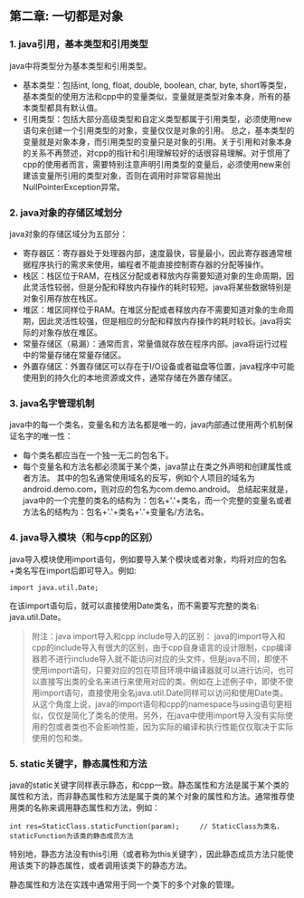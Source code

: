 ## 第二章: 一切都是对象

### 1. java引用，基本类型和引用类型
java中将类型分为基本类型和引用类型。
+ 基本类型：包括int, long, float, double, boolean, char, byte, short等类型，基本类型的使用方法和cpp中的变量类似，变量就是类型对象本身，所有的基本类型都具有默认值。
+ 引用类型：包括大部分高级类型和自定义类型都属于引用类型，必须使用new语句来创建一个引用类型的对象，变量仅仅是对象的引用。
总之，基本类型的变量就是对象本身，而引用类型的变量只是对象的引用。关于引用和对象本身的关系不再赘述，对cpp的指针和引用理解较好的话很容易理解。对于惯用了cpp的使用者而言，需要特别注意声明引用类型的变量后，必须使用new来创建该变量所引用的类型对象，否则在调用时非常容易抛出NullPointerException异常。

### 2. java对象的存储区域划分
java对象的存储区域分为五部分：
+ 寄存器区：寄存器处于处理器内部，速度最快，容量最小，因此寄存器通常根据程序执行的需求来使用，编程者不能直接控制寄存器的分配等操作。
+ 栈区：栈区位于RAM，在栈区分配或者释放内存需要知道对象的生命周期，因此灵活性较弱，但是分配和释放内存操作的耗时较短。java将某些数据特别是对象引用存放在栈区。
+ 堆区：堆区同样位于RAM。在堆区分配或者释放内存不需要知道对象的生命周期，因此灵活性较强，但是相应的分配和释放内存操作的耗时较长。java将实际的对象存放在堆区。
+ 常量存储区（易漏）：通常而言，常量值就存放在程序内部。java将运行过程中的常量存储在常量存储区。
+ 外置存储区：外置存储区可以存在于I/O设备或者磁盘等位置，java程序中可能使用到的持久化的本地资源或文件，通常存储在外置存储区。

### 3. java名字管理机制
java中的每一个类名，变量名和方法名都是唯一的，java内部通过使用两个机制保证名字的唯一性：
+ 每个类名都应当在一个独一无二的包名下。
+ 每个变量名和方法名都必须属于某个类，java禁止在类之外声明和创建属性或者方法。
其中的包名通常使用域名的反写，例如个人项目的域名为android.demo.com，则对应的包名为com.demo.android。
总结起来就是，java中的一个完整的类名的结构为：包名+'.'+类名，而一个完整的变量名或者方法名的结构为：包名+'.'+类名+'.'+变量名/方法名。

### 4. java导入模块（和与cpp的区别）
java导入模块使用import语句，例如要导入某个模块或者对象，均将对应的包名+类名写在import后即可导入。例如:

```
import java.util.Date;
```

在该import语句后，就可以直接使用Date类名，而不需要写完整的类名: java.util.Date。

> 附注：java import导入和cpp include导入的区别：
> java的import导入和cpp的include导入有很大的区别，由于cpp自身语言的设计限制，cpp编译器若不进行include导入就不能访问对应的头文件，但是java不同，即使不使用import语句，只要对应的包在项目环境中编译器就可以进行访问，也可以直接写出类的全名来进行来使用对应的类。例如在上述例子中，即使不使用import语句，直接使用全名java.util.Date同样可以访问和使用Date类。  
> 从这个角度上说，java的import语句和cpp的namespace与using语句更相似，仅仅是简化了类名的使用。另外，在java中使用import导入没有实际使用的包或者类也不会影响性能，因为实际的编译和执行性能仅仅取决于实际使用的包和类。


### 5. static关键字，静态属性和方法
java的static关键字同样表示静态，和cpp一致。静态属性和方法是属于某个类的属性和方法，而非静态属性和方法是属于类的某个对象的属性和方法。通常推荐使用类的名称来调用静态属性和方法，例如：

```
int res=StaticClass.staticFunction(param);     // StaticClass为类名，staticFunction为该类的静态成员方法
```

特别地，静态方法没有this引用（或者称为this关键字），因此静态成员方法只能使用该类下的静态属性，或者调用该类下的静态方法。

静态属性和方法在实践中通常用于同一个类下的多个对象的管理。
